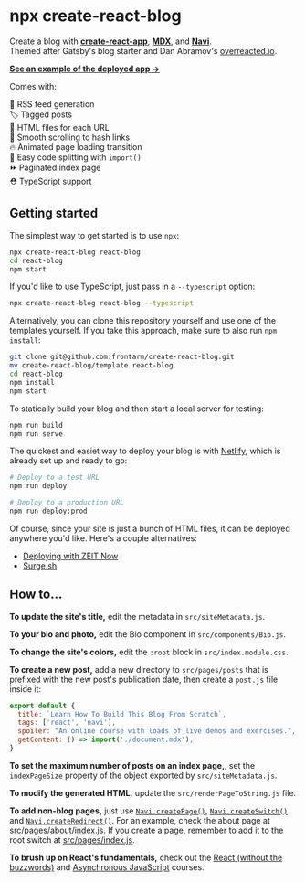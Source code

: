 npx create-react-blog
=====================

Create a blog with **[create-react-app](https://facebook.github.io/create-react-app/)**, **[MDX](https://mdxjs.com)**, and **[Navi](https://frontarm.com/navi/)**.<br />
Themed after Gatsby's blog starter and Dan Abramov's [overreacted.io](https://overreacted.io).

**[See an example of the deployed app →](https://create-react-blog.netlify.com/)**

Comes with:

📡 RSS feed generation<br />
🏷️ Tagged posts<br />
🚀 HTML files for each URL<br />
📜 Smooth scrolling to hash links<br />
🔥 Animated page loading transition<br />
🔗 Easy code splitting with `import()`<br />
⏩ Paginated index page<br />
⛑ TypeScript support


Getting started
---------------

The simplest way to get started is to use `npx`:

```bash
npx create-react-blog react-blog
cd react-blog
npm start
```

If you'd like to use TypeScript, just pass in a `--typescript` option:

```bash
npx create-react-blog react-blog --typescript
```

Alternatively, you can clone this repository yourself and use one of the templates yourself. If you take this approach, make sure to also run `npm install`:

```bash
git clone git@github.com:frontarm/create-react-blog.git
mv create-react-blog/template react-blog
cd react-blog
npm install
npm start
```

To statically build your blog and then start a local server for testing:

```bash
npm run build
npm run serve
```

The quickest and easiet way to deploy your blog is with [Netlify](https://netlify.com/), which is already set up and ready to go:

```bash
# Deploy to a test URL
npm run deploy

# Deploy to a production URL
npm run deploy:prod
```

Of course, since your site is just a bunch of HTML files, it can be deployed anywhere you'd like. Here's a couple alternatives:

- [Deploying with ZEIT Now](https://zeit.co/docs/v2/deployments/basics/)
- [Surge.sh](https://surge.sh/)


How to...
---------

**To update the site's title,** edit the metadata in `src/siteMetadata.js`.

**To your bio and photo,** edit the Bio component in `src/components/Bio.js`.

**To change the site's colors,** edit the `:root` block in `src/index.module.css`.

**To create a new post,** add a new directory to `src/pages/posts` that is prefixed with the new post's publication date, then create a `post.js` file inside it:

```jsx
export default {
  title: `Learn How To Build This Blog From Scratch`,
  tags: ['react', 'navi'],
  spoiler: "An online course with loads of live demos and exercises.",
  getContent: () => import('./document.mdx'),
}
```

**To set the maximum number of posts on an index page,**, set the `indexPageSize` property of the object exported by `src/siteMetadata.js`.

**To modify the generated HTML,** update the `src/renderPageToString.js` file.

**To add non-blog pages,** just use [`Navi.createPage()`](https://frontarm.com/navi/reference/declarations/#createpage), [`Navi.createSwitch()`](https://frontarm.com/navi/reference/declarations/#createswitch) and [`Navi.createRedirect()`](https://frontarm.com/navi/reference/declarations/#createredirect). For an example, check the about page at [src/pages/about/index.js](template/src/pages/about/index.js). If you create a page, remember to add it to the root switch at [src/pages/index.js](template/src/pages/index.js).

**To brush up on React's fundamentals,** check out the [React (without the buzzwords)](https://frontarm.com/courses/learn-raw-react/) and [Asynchronous JavaScript](https://frontarm.com/courses/async-javascript/) courses.
